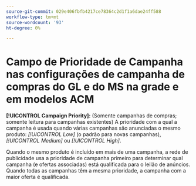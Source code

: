 ```yaml
---
source-git-commit: 029e406fbfb4217ce78364c2d1f1a6dae24ff588
workflow-type: tm+mt
source-wordcount: '93'
ht-degree: 0%

---
```

# Campo de Prioridade de Campanha nas configurações de campanha de compras do GL e do MS na grade e em modelos ACM

**[!UICONTROL Campaign Priority]:** (Somente campanhas de compras; somente leitura para campanhas existentes) A prioridade com a qual a campanha é usada quando várias campanhas são anunciadas
o mesmo produto: *[!UICONTROL Low]* (o padrão para novas campanhas), *[!UICONTROL Medium]* ou *[!UICONTROL High]*.

Quando o mesmo produto é incluído em mais de uma campanha, a rede de publicidade usa a prioridade de campanha primeiro para determinar qual campanha (e ofertas associadas) está qualificada
para o leilão de anúncios. Quando todas as campanhas têm a mesma prioridade, a campanha com a maior oferta é qualificada.
